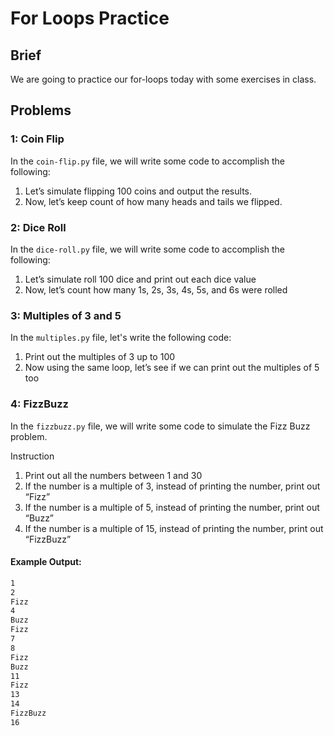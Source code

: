 # For Loops Practice 

## Brief

We are going to practice our for-loops today with some exercises in class. 

## Problems 

### 1: Coin Flip

In the `coin-flip.py` file, we will write some code to accomplish the following:

1. Let’s simulate flipping 100 coins and output the results.
2. Now, let’s keep count of how many heads and tails we flipped.

### 2: Dice Roll

In the `dice-roll.py` file, we will write some code to accomplish the following:

1. Let’s simulate roll 100 dice and print out each dice value
2. Now, let’s count how many 1s, 2s, 3s, 4s, 5s, and 6s were rolled

### 3: Multiples of 3 and 5

In the `multiples.py` file, let's write the following code:

1. Print out the multiples of 3 up to 100
2. Now using the same loop, let’s see if we can print out the multiples of 5 too

### 4: FizzBuzz

In the `fizzbuzz.py` file, we will write some code to simulate the Fizz Buzz problem.

Instruction

1. Print out all the numbers between 1 and 30
2. If the number is a multiple of 3, instead of printing the number, print out “Fizz”
3. If the number is a multiple of 5, instead of printing the number, print out “Buzz”
4. If the number is a multiple of 15, instead of printing the number, print out “FizzBuzz”

#### Example Output:

```bash
1
2
Fizz
4
Buzz
Fizz
7
8
Fizz
Buzz
11
Fizz
13
14
FizzBuzz
16
```

